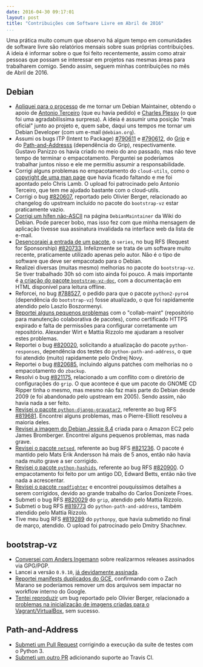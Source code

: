 ```yaml
---
date: 2016-04-30 09:17:01
layout: post
title: "Contribuições com Software Livre em Abril de 2016"
...
```


Uma prática muito comum que observo há algum tempo em comunidades de software livre são relatórios mensais sobre suas próprias contribuições. A ideia é informar sobre o que foi feito recentemente, assim como atrair pessoas que possam se interessar em projetos nas mesmas áreas para trabalharem comigo. Sendo assim, seguem minhas contribuições no mês de Abril de 2016.

## Debian

* [Apliquei para o processo][newmaint-application] de me tornar um Debian Maintainer, obtendo o apoio de [Antonio Terceiro][newmaint-terceiro] (que eu havia pedido) e [Charles Plessy][newmaint-plessy] (o que foi uma agradabilíssima surpresa). A ideia é assumir uma posição "mais oficial" junto ao projeto e, quem sabe, daqui uns tempos me tornar um Debian Developer (com um e-mail `@debian.org`).
* Assumi os bugs ITP (Intent to Package) [#790611][grip-itp] e [#790612][p-and-a-itp], do [Grip][grip] e do [Path-and-Addresss][p-and-a] (dependência do Grip), respectivamente. Gustavo Panizzo os havia criado no meio do ano passado, mas não teve tempo de terminar o empacotamento. Perguntei se poderíamos trabalhar juntos nisso e ele me permitiu assumir a responsabilidade.
* Corrigi alguns problemas no empacotamento do `cloud-utils`, como o [copyright de uma man page][cloud-utils-man-page-copyright] que havia ficado faltando e me foi apontado pelo Chris Lamb. O upload foi patrocinado pelo Antonio Terceiro, que tem me ajudado bastante com o cloud-utils.
* Corrigi o bug [#820607][bvz-changelog-bug], reportado pelo Olivier Berger, relacionado ao changelog do upstream incluído no pacote do `bootstrap-vz` estar praticamente vazio.
* [Corrigi um hífen não-ASCII][non-ascii-hyphen] na página `DebianMaintainer` da Wiki do Debian. Pode parecer bobo, mas isso fez com que minha mensagem de aplicação tivesse sua assinatura invalidada na interface web da lista de e-mail.
* [Desencorajei a entrada de um pacote][series-review], o `series`, no bug RFS (Request for Sponsorship) [#820733][series-rfs]. Infelizmente se trata de um software muito recente, praticamente utilizado apenas pelo autor. Não é o tipo de software que deve ser empacotado para o Debian.
* Realizei diversas (muitas mesmo) melhorias no pacote do `bootstrap-vz`. Se tiver trabalhado 30h só com isto ainda foi pouco. A mais importante é [a criação do pacote `bootstrap-vz-doc`][bvz-doc-package], com a documentação em HTML disponível para leitura offline.
* Reforcei, no bug [#788527][pyro4-update], o pedido para que o pacote `python2-pyro4` (dependência do `bootstrap-vz`) fosse atualizado, o que foi rapidamente atendido pelo Laszlo Boszormenyi.
* [Reportei alguns pequenos problemas][collab-maint-issues] com o "collab-maint" (repositório para manutenção colaborativa de pacotes), como certificado HTTPS expirado e falta de permissões para configurar corretamente um repositório. Alexander Wirt e Mattia Rizzolo me ajudaram a resolver estes problemas.
* Reportei o bug [#820020][responses-update], solicitando a atualização do pacote `python-responses`, dependência dos testes do `python-path-and-address`, o que foi atendido (muito) rapidamente pelo Ondrej Novy.
* Reportei o bug [#820685][zbackup-improvements], incluindo alguns patches com melhorias no o empacotamento do `zbackup`.
* Resolvi o bug [#821175][grip-conflict-bug], relacionado a um conflito com o diretório de configurações do `grip`. O que acontece é que um pacote do GNOME CD Ripper tinha o mesmo, mas mesmo não faz mais parte do Debian desde 2009 (e foi abandonado pelo upstream em 2005). Sendo assim, não havia nada a ser feito.
* [Revisei o pacote `python-django-gravatar2`][django-gravatar-review], referente ao bug RFS [#819681][django-gravatar-rfs]. Encontrei alguns problemas, mas o Pierre-Elliott resolveu a maioria deles.
* [Revisei a imagem do Debian Jessie 8.4][jessie-84-ec2-review] criada para o Amazon EC2 pelo James Bromberger. Encontrei alguns pequenos problemas, mas nada grave.
* [Revisei o pacote `netsed`][netsed-review], referente ao bug RFS [#821236][netsed-rfs]. O pacote é mantido pelo Mats Erik Andersson há mais de 5 anos, então não havia nada muito grave a ser corrigido.
* [Revisei o pacote `python-hashids`][hashids-review], referente ao bug RFS [#820900][hashids-rfs]. O empacotamento foi feito por um antigo DD, Edward Betts, então não tive nada a acrescentar.
* [Revisei o pacote `roadfighter`][roadfighter-review] e encontrei pouquíssimos detalhes a serem corrigidos, devido ao grande trabalho do Carlos Donizete Froes.
* Submeti o bug RFS [#820029][grip-rfs] do `grip`, atendido pelo Mattia Rizzolo.
* Submeti o bug RFS [#819773][p-and-a-rfs] do `python-path-and-address`, também atendido pelo Mattia Rizzolo.
* Tive meu bug RFS [#819289][pythonpy-rfs] do `pythonpy`, que havia submetido no final de março, atendido. O upload foi patrocinado pelo Dmitry Shachnev.

## bootstrap-vz

* [Conversei com Anders Ingemann][bvz-release-issue] sobre realizarmos releases assinados via GPG/PGP.
* Lancei a versão `0.9.10`, [já devidamente assinada][bvz-release-0910].
* [Reportei manifests duplicados do GCE][bvz-gce-manifests], confirmando com o Zach Marano se poderíamos remover um dos arquivos sem impactar no workflow interno do Google.
* [Tentei reproduzir][bvz-vagrant-bug-review] um bug reportado pelo Olivier Berger, relacionado a [problemas na inicialização de imagens criadas para o Vagrant/VirtualBox][bvz-vagrant-bug], sem sucesso.

## Path-and-Address

* [Submeti um Pull Request][p-and-a-pr2] corrigindo a execução da suíte de testes com o Python 3.
* [Submeti um outro PR][p-and-a-pr3] adicionando suporte ao Travis CI.


[bvz-changelog-bug]: https://bugs.debian.org/cgi-bin/bugreport.cgi?bug=820607
[bvz-doc-package]: https://anonscm.debian.org/git/cloud/bootstrap-vz.git/commit/?id=899e841
[bvz-gce-manifests]: https://github.com/andsens/bootstrap-vz/issues/310
[bvz-release-0910]: https://github.com/andsens/bootstrap-vz/releases/tag/v0.9.10
[bvz-release-issue]: https://github.com/andsens/bootstrap-vz/issues/278#issuecomment-209482634
[bvz-vagrant-bug-review]: https://lists.debian.org/debian-cloud/2016/04/msg00017.html
[bvz-vagrant-bug]: https://lists.debian.org/debian-cloud/2016/04/msg00016.html
[cloud-utils-man-page-copyright]: https://anonscm.debian.org/git/collab-maint/cloud-utils.git/commit/?id=253d5b7
[collab-maint-issues]: https://lists.debian.org/debian-mentors/2016/04/msg00008.html
[django-gravatar-review]: https://lists.debian.org/debian-mentors/2016/04/msg00161.html
[django-gravatar-rfs]: https://bugs.debian.org/cgi-bin/bugreport.cgi?bug=819681
[grip-conflict-bug]: https://bugs.debian.org/cgi-bin/bugreport.cgi?bug=821175
[grip-itp]: https://bugs.debian.org/cgi-bin/bugreport.cgi?bug=790611
[grip-rfs]: https://bugs.debian.org/cgi-bin/bugreport.cgi?bug=820029
[grip]: https://github.com/joeyespo/grip
[hashids-review]: https://bugs.debian.org/cgi-bin/bugreport.cgi?bug=820900#15
[hashids-rfs]: https://bugs.debian.org/cgi-bin/bugreport.cgi?bug=820900
[jessie-84-ec2-review]: https://lists.debian.org/debian-cloud/2016/04/msg00006.html
[netsed-review]: https://bugs.debian.org/cgi-bin/bugreport.cgi?bug=821236#10
[netsed-rfs]: https://bugs.debian.org/cgi-bin/bugreport.cgi?bug=821236
[newmaint-application]: https://lists.debian.org/debian-newmaint/2016/04/msg00001.html
[newmaint-plessy]: https://lists.debian.org/debian-newmaint/2016/04/msg00006.html
[newmaint-terceiro]: https://lists.debian.org/debian-newmaint/2016/04/msg00004.html
[non-ascii-hyphen]: https://wiki.debian.org/DebianMaintainer?action=diff&rev1=140&rev2=141
[p-and-a-itp]: https://bugs.debian.org/cgi-bin/bugreport.cgi?bug=790612
[p-and-a-pr2]: https://github.com/joeyespo/path-and-address/pull/2
[p-and-a-pr3]: https://github.com/joeyespo/path-and-address/pull/3
[p-and-a-rfs]: https://bugs.debian.org/cgi-bin/bugreport.cgi?bug=819773
[p-and-a]: https://github.com/joeyespo/path-and-address
[pyro4-update]: https://bugs.debian.org/cgi-bin/bugreport.cgi?bug=788527#10
[pythonpy-rfs]: https://bugs.debian.org/cgi-bin/bugreport.cgi?bug=819289
[responses-update]: https://bugs.debian.org/cgi-bin/bugreport.cgi?bug=820020
[roadfighter-review]: https://lists.debian.org/debian-devel-portuguese/2016/04/msg00003.html
[series-review]: https://lists.debian.org/debian-mentors/2016/04/msg00264.html
[series-rfs]: https://bugs.debian.org/cgi-bin/bugreport.cgi?bug=820733
[zbackup-improvements]: https://bugs.debian.org/cgi-bin/bugreport.cgi?bug=820685

